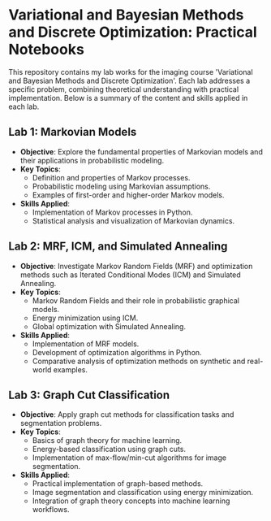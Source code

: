 # Variational and Bayesian Methods and Discrete Optimization: Practical Notebooks

This repository contains my lab works for the imaging course 'Variational and Bayesian Methods and Discrete Optimization'. Each lab addresses a specific problem, combining theoretical understanding with practical implementation. Below is a summary of the content and skills applied in each lab.

## Lab 1: Markovian Models
- **Objective**: Explore the fundamental properties of Markovian models and their applications in probabilistic modeling.
- **Key Topics**:
  - Definition and properties of Markov processes.
  - Probabilistic modeling using Markovian assumptions.
  - Examples of first-order and higher-order Markov models.
- **Skills Applied**:
  - Implementation of Markov processes in Python.
  - Statistical analysis and visualization of Markovian dynamics.

## Lab 2: MRF, ICM, and Simulated Annealing
- **Objective**: Investigate Markov Random Fields (MRF) and optimization methods such as Iterated Conditional Modes (ICM) and Simulated Annealing.
- **Key Topics**:
  - Markov Random Fields and their role in probabilistic graphical models.
  - Energy minimization using ICM.
  - Global optimization with Simulated Annealing.
- **Skills Applied**:
  - Implementation of MRF models.
  - Development of optimization algorithms in Python.
  - Comparative analysis of optimization methods on synthetic and real-world examples.

## Lab 3: Graph Cut Classification
- **Objective**: Apply graph cut methods for classification tasks and segmentation problems.
- **Key Topics**:
  - Basics of graph theory for machine learning.
  - Energy-based classification using graph cuts.
  - Implementation of max-flow/min-cut algorithms for image segmentation.
- **Skills Applied**:
  - Practical implementation of graph-based methods.
  - Image segmentation and classification using energy minimization.
  - Integration of graph theory concepts into machine learning workflows.

